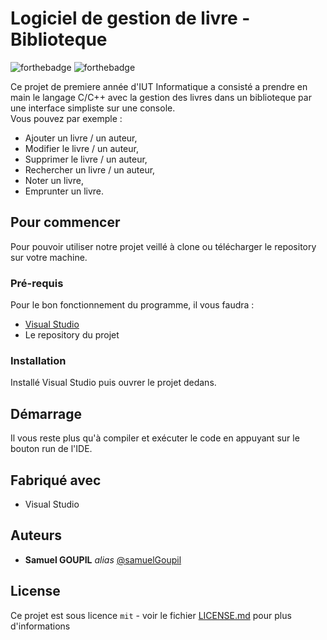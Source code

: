 # Logiciel de gestion de livre - Biblioteque

![forthebadge](http://forthebadge.com/images/badges/built-with-love.svg) ![forthebadge](https://forthebadge.com/images/badges/made-with-c-plus-plus.svg)

Ce projet de premiere année d'IUT Informatique a consisté a prendre en main le langage C/C++ avec la gestion des livres dans un biblioteque par une interface simpliste sur une console.
<br>
Vous pouvez par exemple : 
* Ajouter un livre / un auteur, 
* Modifier le livre / un auteur, 
* Supprimer le livre / un auteur, 
* Rechercher un livre / un auteur, 
* Noter un livre,
* Emprunter un livre.

## Pour commencer

Pour pouvoir utiliser notre projet veillé à clone ou télécharger le repository sur votre machine.

### Pré-requis

Pour le bon fonctionnement du programme, il vous faudra :
* [Visual Studio](https://visualstudio.microsoft.com/fr/thank-you-downloading-visual-studio/?sku=Community&rel=16#)
* Le repository du projet

### Installation

Installé Visual Studio puis ouvrer le projet dedans.

## Démarrage

Il vous reste plus qu'à compiler et exécuter le code en appuyant sur le bouton run de l'IDE.

## Fabriqué avec

* Visual Studio

## Auteurs
* **Samuel GOUPIL** _alias_ [@samuelGoupil](https://github.com/samuelGoupil)

## License

Ce projet est sous licence ``mit`` - voir le fichier [LICENSE.md](LICENSE.md) pour plus d'informations


